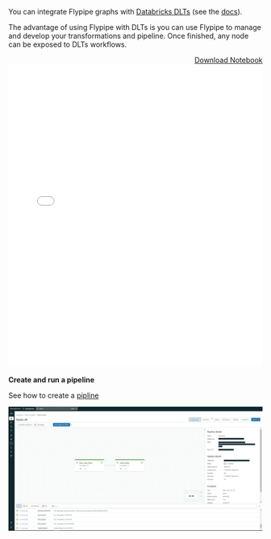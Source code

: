 You can integrate Flypipe graphs with [Databricks DLTs](https://www.databricks.com/product/delta-live-tables) (see
the [docs](https://docs.databricks.com/workflows/delta-live-tables/index.html)).

The advantage of using Flypipe with DLTs is you can use Flypipe to manage and develop your transformations and pipeline.
Once finished, any node can be exposed to DLTs workflows.

<a href="_static/html/flypipe_databricks_dlt.html" target="_blank" title="Download Notebook" style="float: right;">
Download Notebook</a>
<iframe style="border:none;" src="../_static/html/flypipe-databricks-dlt.html" width="100%" height="600px"></iframe>

**Create and run a pipeline**

See how to create
a [pipline](https://docs.databricks.com/workflows/delta-live-tables/delta-live-tables-quickstart.html#create-a-pipeline)

![DLT](../_static/images/databricks_dlt.svg)